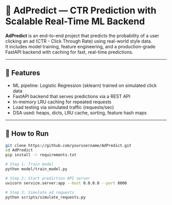 # 🚀 AdPredict — CTR Prediction with Scalable Real-Time ML Backend

**AdPredict** is an end-to-end project that predicts the probability of a user clicking an ad (CTR - Click Through Rate) using real-world style data.  
It includes model training, feature engineering, and a production-grade FastAPI backend with caching for fast, real-time predictions.

---

## 🔧 Features

- ML pipeline: Logistic Regression (sklearn) trained on simulated click data
- FastAPI backend that serves predictions via a REST API
- In-memory LRU caching for repeated requests
- Load testing via simulated traffic (requests/sec)
- DSA used: heaps, dicts, LRU cache, sorting, feature hash maps

---

## 🚀 How to Run

```bash
git clone https://github.com/yourusername/AdPredict.git
cd AdPredict
pip install -r requirements.txt

# Step 1: Train model
python model/train_model.py

# Step 2: Start prediction API server
uvicorn service.server:app --host 0.0.0.0 --port 8000

# Step 3: Simulate ad requests
python scripts/simulate_requests.py
